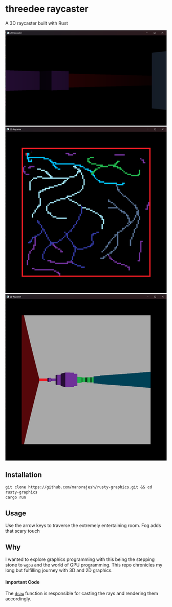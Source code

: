 # threedee raycaster
A 3D raycaster built with Rust

![Demo picture](https://github.com/manorajesh/rusty-graphics/blob/threedee/images/demo1.png)
![Demo picture](https://github.com/manorajesh/rusty-graphics/blob/threedee/images/demo2.png)
![Demo picture](https://github.com/manorajesh/rusty-graphics/blob/threedee/images/demo3.png)

## Installation
```
git clone https://github.com/manorajesh/rusty-graphics.git && cd rusty-graphics
cargo run
```

## Usage
Use the arrow keys to traverse the extremely entertaining room. Fog adds that scary touch

## Why
I wanted to explore graphics programming with this being the stepping stone to `wgpu` and the world of GPU programming. This repo chronicles my long but fulfilling journey with 3D and 2D graphics.

#### Important Code
The [`draw`](https://github.com/manorajesh/rusty-graphics/blob/9a29953aac353d34af41111cc6ac0443a011c3f8/src/raycaster.rs#L151-L241) function is responsible for casting the rays and rendering them accordingly.